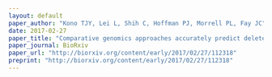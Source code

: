 ```yaml
---
layout: default
paper_author: "Kono TJY, Lei L, Shih C, Hoffman PJ, Morrell PL, Fay JC"
date: 2017-02-27
paper_title: "Comparative genomics approaches accurately predict deleterious variants in plants"
paper_journal: BioRxiv
paper_url: "http://biorxiv.org/content/early/2017/02/27/112318"
preprint: "http://biorxiv.org/content/early/2017/02/27/112318"
---
```

